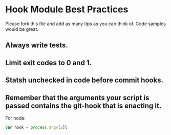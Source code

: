 # Hook Module Best Practices

Please fork this file and add as many tips as you can think of. Code samples would be great.

## Always write tests.

## Limit exit codes to 0 and 1.

## Statsh unchecked in code before commit hooks.

## Remember that the arguments your script is passed contains the git-hook that is enacting it.

For node:

```javascript
var hook = process.argv[2]l
```

